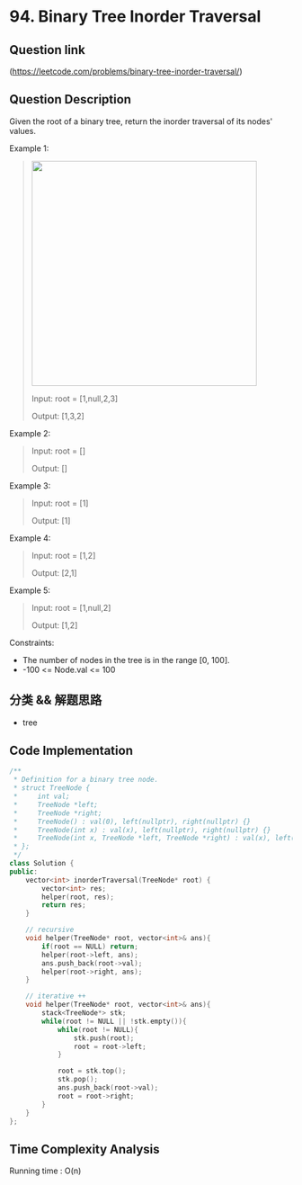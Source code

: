 # 94. Binary Tree Inorder Traversal

## Question link
(https://leetcode.com/problems/binary-tree-inorder-traversal/)

## Question Description
Given the root of a binary tree, return the inorder traversal of its nodes' values.

Example 1:
> <img src="https://assets.leetcode.com/uploads/2020/09/15/inorder_1.jpg" width="400" />
> 
> Input: root = [1,null,2,3]
> 
> Output: [1,3,2]

Example 2:
> Input: root = []
>
> Output: []

Example 3:
> Input: root = [1]
>
> Output: [1]

Example 4:
> Input: root = [1,2]
>
> Output: [2,1]

Example 5:
> Input: root = [1,null,2]
>
> Output: [1,2]


Constraints:
- The number of nodes in the tree is in the range [0, 100].
- -100 <= Node.val <= 100

## 分类 && 解题思路
- tree

## Code Implementation
```c++
/**
 * Definition for a binary tree node.
 * struct TreeNode {
 *     int val;
 *     TreeNode *left;
 *     TreeNode *right;
 *     TreeNode() : val(0), left(nullptr), right(nullptr) {}
 *     TreeNode(int x) : val(x), left(nullptr), right(nullptr) {}
 *     TreeNode(int x, TreeNode *left, TreeNode *right) : val(x), left(left), right(right) {}
 * };
 */
class Solution {
public:
    vector<int> inorderTraversal(TreeNode* root) {
        vector<int> res;
        helper(root, res);
        return res;
    }

    // recursive
    void helper(TreeNode* root, vector<int>& ans){
        if(root == NULL) return;
        helper(root->left, ans);
        ans.push_back(root->val);
        helper(root->right, ans);
    }

    // iterative ++
    void helper(TreeNode* root, vector<int>& ans){
        stack<TreeNode*> stk;
        while(root != NULL || !stk.empty()){
            while(root != NULL){
                stk.push(root);
                root = root->left;
            }

            root = stk.top();
            stk.pop();
            ans.push_back(root->val);
            root = root->right;
        }
    }
};
```

## Time Complexity Analysis
Running time  : O(n)